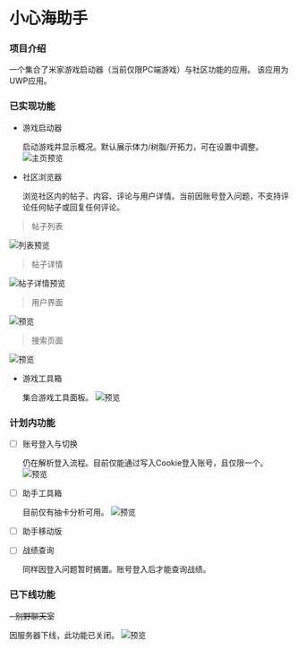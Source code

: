 # 小心海助手

### 项目介绍

一个集合了米家游戏启动器（当前仅限PC端游戏）与社区功能的应用。
该应用为UWP应用。

### 已实现功能

- 游戏启动器

  启动游戏并显示概况。默认展示体力/树脂/开拓力，可在设置中调整。
  ![主页预览](/preview/preview_1.png "主页预览")
  
- 社区浏览器

  浏览社区内的帖子、内容、评论与用户详情。当前因账号登入问题，不支持评论任何帖子或回复任何评论。

> 帖子列表

![列表预览](/preview/preview_2.png "列表预览")

> 帖子详情

![帖子详情预览](/preview/preview_3.png "帖子详情预览")

> 用户界面

![预览](/preview/preview_4.png "预览")

> 搜索页面

![预览](/preview/preview_4_1.png "预览")

- 游戏工具箱

  集合游戏工具面板。
![预览](/preview/preview_5.png "预览")

### 计划内功能

* [ ] 账号登入与切换

  仍在解析登入流程。目前仅能通过写入Cookie登入账号，且仅限一个。
![预览](/preview/preview_6.png "预览")

* [ ] 助手工具箱

  目前仅有抽卡分析可用。
![预览](/preview/preview_7.png "预览")

* [ ] 助手移动版
* [ ] 战绩查询

  同样因登入问题暂时搁置。账号登入后才能查询战绩。

### 已下线功能

~~- 别野聊天室~~

因服务器下线，此功能已关闭。
![预览](/preview/preview_8.png "预览")
